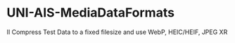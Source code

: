 # UNI-AIS-MediaDataFormats

II Compress Test Data to a fixed filesize and use WebP, HEIC/HEIF, JPEG XR